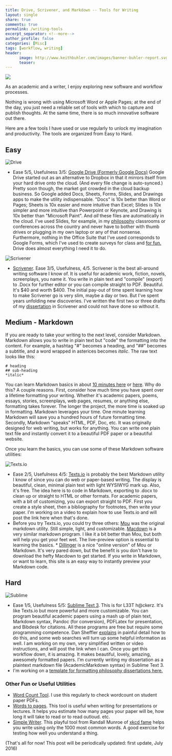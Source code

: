 ```yaml
---
title: Drive, Scrivener, and Markdown -- Tools for Writing
layout: single
share: true
comments: true
permalink: /writing-tools
excerpt_separator: <!--more-->
author_profile: false
categories: [Misc]
tags: [workflow, writing]
header:
      image: http://www.keithbuhler.com/images/banner-buhler-report.svg
      teaser: 
---
```



<img src="https://static.pexels.com/photos/157/person-apple-laptop-notebook-medium.jpg">

As an academic and a writer, I enjoy exploring new software and workflow processes. 

Nothing is wrong with using Microsoft Word or Apple Pages; at the end of the day, you just need a reliable set of tools with which to capture and publish thoughts. At the same time, there is so much innovative software out there. 

Here are a few tools I have used or use regularly to unlock my imagination and productivity. The tools are organized from Easy to Hard. 

<!--more-->



## Easy ##

![Drive](http://its.ucsc.edu/google/images/drive.png?t=0)

* Ease 5/5, Usefulness 3/5: [Google Drive (Formerly Google Docs)](https://drive.google.com/) Google Drive started out as an alternative to Dropbox in that it mirrors itself from your hard drive onto the cloud. (And every file change is auto-synced.) Pretty soon though, the market got crowded in the cloud backup business. So Google added Docs, Sheets, Forms, Slides, and Drawings apps to make the utility indispensable. "Docs" is 10x better than Word or Pages; Sheets is 10x easier and more intuitive than Excel; Slides is 10x simpler and more intuitive than Powerpoint or Keynote, and Drawing is 10x better than "Microsoft Paint". And *all* these files are automatically in the cloud. I've used Slides, for example, in my [philosophy](/teaching) classrooms or conferences across the country and never have to bother with thumb drives or plugging in my own laptop or any of that nonsense. Furthermore, nothing in the Office Suite that I've used corresponds to Google Forms, which I've used to create surveys for class and [for fun.](http://www.keithbuhler.com/buhlerreport/2016/07/07/cs-lewis-influence.html) Drive does almost everything I need it to do. 

![Scrivener](http://img.informer.com/icons/png/48/3499/3499419.png)

* [Scrivener](https://www.literatureandlatte.com/scrivener.php). Ease 3/5, Usefulness, 4/5. Scrivener is the best all-around writing software I know of. It is useful for academic work, fiction, novels, screenplays, you name it. You write in plain text and "compile" (export) to .Docx for further editor or you can compile straight to PDF. Beautiful. It's $40 and worth $400. The initial pay-out of time spent learning how to make Scrivener go is very slim, maybe a day or two. But I've spent years unfolding new discoveries. I've written the first two or three drafts of my [dissertation](/phd) in Scrivener and could not have done so without it. 

## Medium - Markdown ##

If you are ready to take your writing to the next level, consider Markdown. Markdown allows you to write in plain text but "code" the formatting into the content. For example, a hashtag "#" becomes a heading, and "##" becomes a subtitle, and a word wrapped in asterices becomes *italic*. The raw text looks like this:

    # heading
    ## sub-heading
    *italic*

You can learn Markdown basics in about [10 minutes here](https://www.youtube.com/watch?v=HndN6P9ke6U) or [here](http://www.markdowntutorial.com/lesson/1/). Why do this? A couple reasons. First, consider how much time you have spent over a lifetime formatting your writing. Whether it's academic papers, poems, essays, stories, screenplays, web pages, resumes, or anything else, formatting takes forever. The longer the project, the more time is soaked up in formatting. Markdown leverages your time. One minute learning Markdown will save you a hundred hours of future formatting time. Secondly, Markdown "speaks" HTML, PDF, Doc, etc. It was originally designed for web writing, but works for anything. You can write one plain text file and instantly convert it to a beautiful PDF paper or a beautiful website. 

Once you learn the basics, you can use some of these Markdown software utilities: 

![Texts.io](https://www.cluelet.com/static/images/logo/textsio.c5eebd95c6ea.ico)

* Ease 2/5, Usefulness 4/5: [Texts.io](http://www.texts.io/) is probably the best Markdown utility I know of since you can do web or paper-based writing. The display is beautiful, clean, minimal plain text with light WYSIWYG mark up. Also, it's free. The idea here is to code in Markdown, exporting to .docx to clean up or straight to HTML or other formats. For academic papers, with a bit of customizing, you can export straight to PDF. First you create a style sheet, then a bibliography for footnotes, then write your paper. I'm working on a video to explain how to use Texts.io and will post the link here when that's done. 
* Before you try Texts.io, you could try three others: [Mou](http://25.io/mou/) was the original markdown utility. Still simple, light, and customizable.  [Macdown](http://macdown.uranusjr.com/) is a very similar markdown program. I like it a bit better than Mou, but both will help you get your feet wet. The live-preview option is essential to learning the basics. * [Dillinger](http://dillinger.io/) is a nice "online version" of Mou or Markdown. It's very pared down, but the benefit is you don't have to download the hefty Macdown to get started.  If you write in Markdown, or want to learn, this site is an easy way to instantly preview your Markdown code. 


## Hard ##

![Sublime](https://upload.wikimedia.org/wikipedia/en/4/4c/Sublime_Text_Logo.png)
 
* Ease 1/5, Usefulness 5/5: [Sublime Text 3](https://www.sublimetext.com/3). This is for L33T h@ckerz.  It's like Texts.io but more powerful and more customizable. You can program beautiful academic papers using a mash up of plain text, Markdown syntax, Pandoc (for conversion), PDFLatex for presentation, and Bibdesk for citations. All these programs are free but require some programming competence. Dan Sheffler [explains](http://dansheffler.com/blog/2015-09-07-class-info-in-pandoc-and-latex/) in painful detail how to do this, and some web searches will turn up some helpful information as well. I am working on my own, very simplified written or video instructions, and will post the link when I can. Once you get this workflow down, it is amazing. It makes beautiful, lovely, amazing, awesomely formatted papers. I'm currently writing my dissertation as a plaintext markdown file (AcademicMarkdown syntax) in Sublime Text 3. 
* I'm working on a [template for formatting philosophy dissertations here.](https://github.com/keithbuhler/dissertation-story)

### Other Fun or Useful Utilities ###

* [Word Count Tool](https://www.wordcounteronline.net/). I use this regularly to check wordcount on student paper PDFs. 
* [Words to pages](http://wordstopages.com/). This tool is useful when writing for presentations or lectures. It helps you estimate how many pages your paper will be, how long it will take to read or to read outloud. etc. 
* [Simple Writer](https://xkcd.com/simplewriter/). This playful tool from Randall Munroe of [xkcd fame](http://www.xkcd.com/) helps you write using only the 1000 most common words. A good exercise for testing how well you understand a thing. 

(That's all for now! This post will be periodically updated: first update, July 2016)
